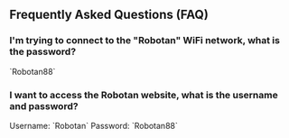 <H2>Frequently Asked Questions (FAQ)</H2>
<H3>I'm trying to connect to the "Robotan" WiFi network, what is the password?</H3>
`Robotan88`
<H3>I want to access the Robotan website, what is the username and password?</H3>
Username: `Robotan`  
Password: `Robotan88`

